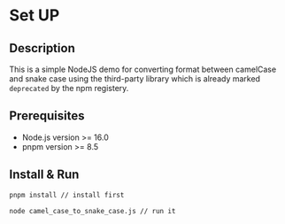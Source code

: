 # Set UP

## Description
This is a simple NodeJS demo for converting format between camelCase and snake case
using the third-party library which is already marked `deprecated` by the npm registery.


## Prerequisites

- Node.js version >= 16.0
- pnpm version >= 8.5

## Install & Run

```zsh
pnpm install // install first

node camel_case_to_snake_case.js // run it
```
